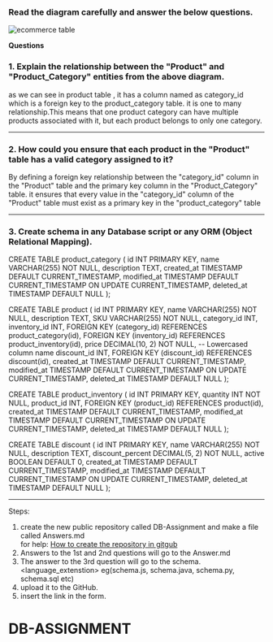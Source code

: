 ### Read the diagram carefully and answer the below questions.

![ecommerce table](https://raw.githubusercontent.com/iAmritMalviya/DB-Assignment/main/product-management-ecommerce-table-.webp)

**Questions**

### 1. Explain the relationship between the "Product" and "Product_Category" entities from the above diagram.

as we can see in product table , it has a column named as category_id which is a foreign key to the product_category table.
it is one to many relationship.This means that one product category can have multiple products associated with it, but each product belongs to only one category.

---

### 2. How could you ensure that each product in the "Product" table has a valid category assigned to it?

By defining a foreign key relationship between the "category_id" column in the "Product" table and the primary key column in the "Product_Category" table.
it ensures that every value in the "category_id" column of the "Product" table must exist as a primary key in the "product_category" table

---

### 3. Create schema in any Database script or any ORM (Object Relational Mapping).

CREATE TABLE product_category (
id INT PRIMARY KEY,
name VARCHAR(255) NOT NULL,
description TEXT,
created_at TIMESTAMP DEFAULT CURRENT_TIMESTAMP,
modified_at TIMESTAMP DEFAULT CURRENT_TIMESTAMP ON UPDATE CURRENT_TIMESTAMP,
deleted_at TIMESTAMP DEFAULT NULL
);

CREATE TABLE product (
id INT PRIMARY KEY,
name VARCHAR(255) NOT NULL,
description TEXT,
SKU VARCHAR(255) NOT NULL,
category_id INT,
inventory_id INT,
FOREIGN KEY (category_id) REFERENCES product_category(id),
FOREIGN KEY (inventory_id) REFERENCES product_inventory(id),
price DECIMAL(10, 2) NOT NULL, -- Lowercased column name
discount_id INT,
FOREIGN KEY (discount_id) REFERENCES discount(id),
created_at TIMESTAMP DEFAULT CURRENT_TIMESTAMP,
modified_at TIMESTAMP DEFAULT CURRENT_TIMESTAMP ON UPDATE CURRENT_TIMESTAMP,
deleted_at TIMESTAMP DEFAULT NULL
);

CREATE TABLE product_inventory (
id INT PRIMARY KEY,
quantity INT NOT NULL,
product_id INT,
FOREIGN KEY (product_id) REFERENCES product(id),
created_at TIMESTAMP DEFAULT CURRENT_TIMESTAMP,
modified_at TIMESTAMP DEFAULT CURRENT_TIMESTAMP ON UPDATE CURRENT_TIMESTAMP,
deleted_at TIMESTAMP DEFAULT NULL
);

CREATE TABLE discount (
id INT PRIMARY KEY,
name VARCHAR(255) NOT NULL,
description TEXT,
discount_percent DECIMAL(5, 2) NOT NULL,
active BOOLEAN DEFAULT 0,
created_at TIMESTAMP DEFAULT CURRENT_TIMESTAMP,
modified_at TIMESTAMP DEFAULT CURRENT_TIMESTAMP ON UPDATE CURRENT_TIMESTAMP,
deleted_at TIMESTAMP DEFAULT NULL
);

---

Steps:

1. create the new public repository called DB-Assignment and make a file called Answers.md
   <br> for help: [How to create the repository in gitgub](https://www.geeksforgeeks.org/creating-repository-in-github/)
2. Answers to the 1st and 2nd questions will go to the Answer.md
3. The answer to the 3rd question will go to the schema.<language_extenstion> eg(schema.js, schema.java, schema.py, schema.sql etc)
4. upload it to the GitHub.
5. insert the link in the form.
# DB-ASSIGNMENT
